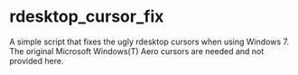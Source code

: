 rdesktop_cursor_fix
===================

A simple script that fixes the ugly rdesktop cursors when using Windows 7. The original Microsoft Windows(T) Aero cursors are needed and not provided here.
